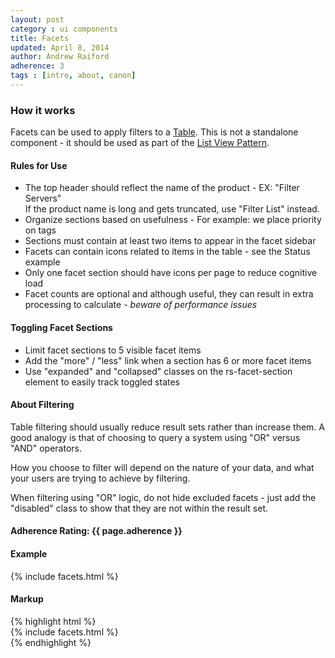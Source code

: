 ```yaml
---
layout: post
category : ui components
title: Facets
updated: April 8, 2014
author: Andrew Raiford
adherence: 3
tags : [intro, about, canon]
---
```

<div class="rs-row">

  <div class="span-3">
    <h3>How it works</h3>
    <p>Facets can be used to apply filters to a <a href="#list-view-table">Table</a>. This is not a standalone component - it should be used as part of the <a href="../ux-patterns/#list-view">List View Pattern</a>.</p>
    <h4>Rules for Use</h4>
    <ul>
      <li>The top header should reflect the name of the product - EX: "Filter Servers"<div>If the product name is long and gets truncated, use "Filter List" instead.</div></li>
      <li>Organize sections based on usefulness - For example: we place priority on tags</li>
      <li>Sections must contain at least two items to appear in the facet sidebar</li>
      <li>Facets can contain icons related to items in the table - see the Status example</li>
      <li>Only one facet section should have icons per page to reduce cognitive load</li>
      <li>Facet counts are optional and although useful, they can result in extra processing to calculate - <i>beware of performance issues</i></li>
    </ul>
    <h4>Toggling Facet Sections</h4>
    <ul>
      <li>Limit facet sections to 5 visible facet items</li>
      <li>Add the "more" / "less" link when a section has 6 or more facet items</li>
      <li>Use "expanded" and "collapsed" classes on the rs-facet-section element to easily track toggled states</li>
    </ul>
    <h4>About Filtering</h4>
    <p>Table filtering should usually reduce result sets rather than increase them. A good analogy is that of choosing to query a system using "OR" versus "AND" operators.</p>
    <p>How you choose to filter will depend on the nature of your data, and what your users are trying to achieve by filtering.</p>
    <p>When filtering using "OR" logic, do not hide excluded facets - just add the "disabled" class to show that they are not within the result set.</p>
    <h4>Adherence Rating: {{ page.adherence }} <span class="rs-icon-help tip" title="{{ site.adherenceRatings[page.adherence] | escape }}"></span> </h4>
  </div>
  <div class="span-8 offset-1">
    <h4>Example</h4>
    <div class="rs-facets" style="width:260px;">{% include facets.html %}</div><h4 class="markup-margin">Markup</h4>
    {% highlight html %}<div class="rs-sidebar rs-facets">
  {% include facets.html %}
</div>{% endhighlight %}
  </div>
</div>

